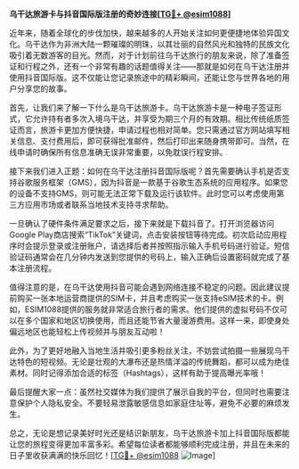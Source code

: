 **乌干达旅游卡与抖音国际版注册的奇妙连接[[TG💪+ @esim1088](https://t.me/s/esim1088)]**

近年来，随着全球化的步伐加快，越来越多的人开始关注如何更便捷地体验异国文化。乌干达作为非洲大陆一颗璀璨的明珠，以其壮丽的自然风光和独特的民族文化吸引着无数游客的目光。然而，对于计划前往乌干达旅行的朋友来说，除了准备签证和行程之外，还有一个非常有趣的话题值得关注——那就是如何在乌干达注册并使用抖音国际版。这不仅能让您记录旅途中的精彩瞬间，还能让您与世界各地的用户分享您的故事。

首先，让我们来了解一下什么是乌干达旅游卡。乌干达旅游卡是一种电子签证形式，它允许持有者多次入境乌干达，并享受为期三个月的有效期。相比传统纸质签证而言，旅游卡更加方便快捷，申请过程也相对简单。您只需通过官方网站填写相关信息、支付费用后，即可获得批准邮件，然后打印出来随身携带即可。当然，在线申请时确保所有信息准确无误非常重要，以免耽误行程安排。

接下来我们进入正题：如何在乌干达注册抖音国际版呢？首先需要确认手机是否支持谷歌服务框架（GMS），因为抖音是一款基于谷歌生态系统的应用程序。如果您的设备不支持GMS，则可能无法正常下载及运行该软件。此时您可以考虑使用第三方应用市场或者联系当地技术支持寻求帮助。

一旦确认了硬件条件满足要求之后，接下来就是下载抖音了。打开浏览器访问Google Play商店搜索“TikTok”关键词，点击安装按钮等待完成。初次启动应用程序时会提示登录或注册账户，请选择后者并按照指示输入手机号码进行验证。短信验证码通常会在几分钟内发送到您提供的号码上，输入正确后设置密码就完成了基本注册流程。

值得注意的是，在乌干达使用抖音可能会遇到网络连接不稳定的问题。因此建议提前购买一张本地运营商提供的SIM卡，并且考虑购买一张支持eSIM技术的卡。例如，ESIM1088提供的服务就非常适合旅行者的需求。他们提供的虚拟号码不仅可以在多个国家和地区切换使用，而且还能节省大量漫游费用。这样一来，即使身处偏远地区也能轻松上传视频并与朋友互动啦！

此外，为了更好地融入当地生活并吸引更多粉丝关注，不妨尝试拍摄一些展现乌干达特色的短视频。无论是壮观的大瀑布还是热情洋溢的传统舞蹈，都可以成为绝佳素材。同时记得添加合适的标签（Hashtags），这样有助于提高曝光率哦！

最后提醒大家一点：虽然社交媒体为我们提供了展示自我的平台，但同时也需要注意保护个人隐私安全。不要轻易泄露敏感信息如家庭住址等，避免不必要的麻烦发生。

总之，无论是想记录美好时光还是结识新朋友，乌干达旅游卡加上抖音国际版都能让您的旅程变得更加丰富多彩。希望每位读者都能够顺利完成注册，并且在未来的日子里收获满满的快乐回忆！[[TG💪+ @esim1088](https://t.me/s/esim1088) ![Image](https://i.postimg.cc/4NQfJmqS/Snipaste-2025-05-13-00-14-12.png)]